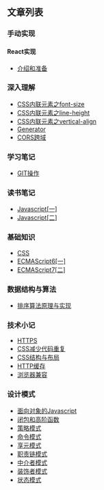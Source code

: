 ## 文章列表

### 手动实现
#### React实现
- [介绍和准备](https://github.com/xwchris/blog/issues/41)

### 深入理解
- [CSS内联元素之font-size](https://github.com/xwchris/blog/issues/13)
- [CSS内联元素之line-height](https://github.com/xwchris/blog/issues/15)
- [CSS内联元素之vertical-align](https://github.com/xwchris/blog/issues/16)
- [Generator](https://github.com/xwchris/blog/issues/14)
- [CORS跨域](https://github.com/xwchris/blog/issues/37)

### 学习笔记
- [GIT操作](https://github.com/xwchris/blog/issues/1)

### 读书笔记
- [Javascript[一]](https://github.com/xwchris/blog/issues/2)
- [Javascript[二]](https://github.com/xwchris/blog/issues/3)

### 基础知识
- [CSS](https://github.com/xwchris/blog/issues/6)
- [ECMAScript6[一]](https://github.com/xwchris/blog/issues/4)
- [ECMAScript7[二]](https://github.com/xwchris/blog/issues/5)

### 数据结构与算法
- [排序算法原理与实现](https://github.com/xwchris/blog/issues/7)

### 技术小记
- [HTTPS](https://github.com/xwchris/blog/issues/17)
- [CSS减少代码重复](https://github.com/xwchris/blog/issues/18)
- [CSS结构与布局](https://github.com/xwchris/blog/issues/19)
- [HTTP缓存](https://github.com/xwchris/blog/issues/20)
- [浏览器兼容](https://github.com/xwchris/blog/issues/37)

### 设计模式
- [面向对象的Javascript](https://github.com/xwchris/blog/issues/21)
- [闭包和高阶函数](https://github.com/xwchris/blog/issues/22)
- [策略模式](https://github.com/xwchris/blog/issues/23)
- [命令模式](https://github.com/xwchris/blog/issues/24)
- [享元模式](https://github.com/xwchris/blog/issues/25)
- [职责链模式](https://github.com/xwchris/blog/issues/26)
- [中介者模式](https://github.com/xwchris/blog/issues/27)
- [装饰者模式](https://github.com/xwchris/blog/issues/28)
- [状态模式](https://github.com/xwchris/blog/issues/29)


